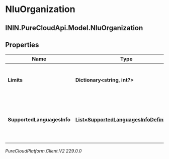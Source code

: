 # NluOrganization

## ININ.PureCloudApi.Model.NluOrganization

## Properties

|Name | Type | Description | Notes|
|------------ | ------------- | ------------- | -------------|
| **Limits** | **Dictionary&lt;string, int?&gt;** | The NLU limits defined for this Organization | [optional] |
| **SupportedLanguagesInfo** | [**List&lt;SupportedLanguagesInfoDefinition&gt;**](SupportedLanguagesInfoDefinition) | The list of Supported features for each languages for this Organization | [optional] |



_PureCloudPlatform.Client.V2 229.0.0_
